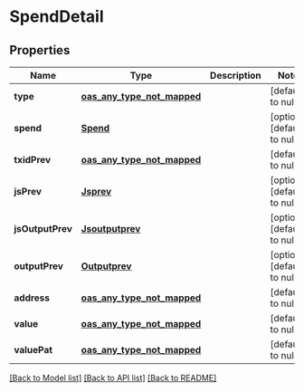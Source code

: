 # SpendDetail
## Properties

| Name | Type | Description | Notes |
|------------ | ------------- | ------------- | -------------|
| **type** | [**oas_any_type_not_mapped**](.md) |  | [default to null] |
| **spend** | [**Spend**](Spend.md) |  | [optional] [default to null] |
| **txidPrev** | [**oas_any_type_not_mapped**](.md) |  | [default to null] |
| **jsPrev** | [**Jsprev**](Jsprev.md) |  | [optional] [default to null] |
| **jsOutputPrev** | [**Jsoutputprev**](Jsoutputprev.md) |  | [optional] [default to null] |
| **outputPrev** | [**Outputprev**](Outputprev.md) |  | [optional] [default to null] |
| **address** | [**oas_any_type_not_mapped**](.md) |  | [default to null] |
| **value** | [**oas_any_type_not_mapped**](.md) |  | [default to null] |
| **valuePat** | [**oas_any_type_not_mapped**](.md) |  | [default to null] |

[[Back to Model list]](../README.md#documentation-for-models) [[Back to API list]](../README.md#documentation-for-api-endpoints) [[Back to README]](../README.md)

